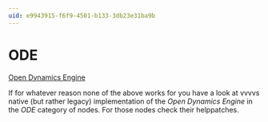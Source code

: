 ```yaml
---
uid: e9943915-f6f9-4501-b133-3db23e31ba9b
---
```


# ODE


<a href="http://www.ode.org/" class="extURL" target="_blank">Open Dynamics Engine</a>  


If for whatever reason none of the above works for you have a look at vvvvs native (but rather legacy) implementation of the *Open Dynamics Engine* in the *ODE* category of nodes. For those nodes check their helppatches.   
